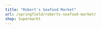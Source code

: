```yaml
---
title: "Robert's Seafood Market"
url: /springfield/roberts-seafood-market/
shop: Supermarkt
---
```

